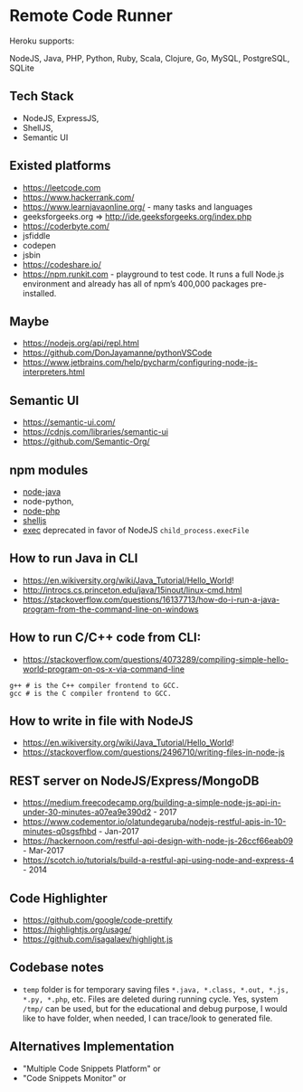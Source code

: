 Remote Code Runner
===

Heroku supports:

NodeJS, Java, PHP, Python, Ruby, Scala, Clojure, Go, MySQL, PostgreSQL, SQLite

## Tech Stack
- NodeJS, ExpressJS,
- ShellJS,
- Semantic UI

## Existed platforms
- https://leetcode.com
- https://www.hackerrank.com/
- https://www.learnjavaonline.org/ - many tasks and languages
- geeksforgeeks.org => http://ide.geeksforgeeks.org/index.php
- https://coderbyte.com/
- jsfiddle
- codepen
- jsbin
- https://codeshare.io/
- https://npm.runkit.com - playground to test code. It runs a full Node.js environment and already has all of npm’s 400,000 packages pre-installed.



## Maybe
- https://nodejs.org/api/repl.html
- https://github.com/DonJayamanne/pythonVSCode
- https://www.jetbrains.com/help/pycharm/configuring-node-js-interpreters.html


## Semantic UI
- https://semantic-ui.com/
- https://cdnjs.com/libraries/semantic-ui
- https://github.com/Semantic-Org/


## npm modules
- [node-java](https://github.com/joeferner/node-java)
- node-python,
- [node-php](https://www.npmjs.com/package/node-php)
- [shelljs](https://github.com/shelljs/shelljs)
- [exec](https://www.npmjs.com/package/exec) deprecated in favor of NodeJS `child_process.execFile`


## How to run Java in CLI
- https://en.wikiversity.org/wiki/Java_Tutorial/Hello_World!
- http://introcs.cs.princeton.edu/java/15inout/linux-cmd.html
- https://stackoverflow.com/questions/16137713/how-do-i-run-a-java-program-from-the-command-line-on-windows

## How to run C/C++ code from CLI:
- https://stackoverflow.com/questions/4073289/compiling-simple-hello-world-program-on-os-x-via-command-line

```
g++ # is the C++ compiler frontend to GCC.
gcc # is the C compiler frontend to GCC.
```

## How to write in file with NodeJS
- https://en.wikiversity.org/wiki/Java_Tutorial/Hello_World!
- https://stackoverflow.com/questions/2496710/writing-files-in-node-js


## REST server on NodeJS/Express/MongoDB
- https://medium.freecodecamp.org/building-a-simple-node-js-api-in-under-30-minutes-a07ea9e390d2 - 2017
- https://www.codementor.io/olatundegaruba/nodejs-restful-apis-in-10-minutes-q0sgsfhbd - Jan-2017
- https://hackernoon.com/restful-api-design-with-node-js-26ccf66eab09 - Mar-2017
- https://scotch.io/tutorials/build-a-restful-api-using-node-and-express-4 - 2014


## Code Highlighter
- https://github.com/google/code-prettify
- https://highlightjs.org/usage/
- https://github.com/isagalaev/highlight.js

## Codebase notes
- `temp` folder is for temporary saving files `*.java, *.class, *.out, *.js, *.py, *.php`, etc.
Files are deleted during running cycle. Yes, system `/tmp/` can be used, but for the educational and debug purpose, I would like to have folder, when needed, I can trace/look to generated file.

## Alternatives Implementation

- "Multiple Code Snippets Platform" or
- "Code Snippets Monitor" or

